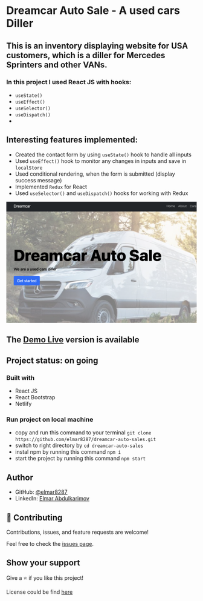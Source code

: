 # Dreamcar Auto Sale - A used cars Diller

## This is an inventory displaying website for USA customers, which is a diller for Mercedes Sprinters and other VANs.

### In this project I used React JS with hooks:
- `useState()`
- `useEffect()`
- `useSelector()`
- `useDispatch()`
- 

## Interesting features implemented:
- Created the contact form by using `useState()` hook to handle all inputs
- Used `useEffect()` hook to monitor any changes in inputs and save in `localStore`
- Used conditional rendering, when the form is submitted (display success message)
- Implemented `Redux` for React
- Used `useSelector()` and `useDispatch()` hooks for working with Redux

![screenshot](./public/assets/dreamcarsautosales.png)

## The [Demo Live](https://dreamcarsautosales.com/) version is available

## Project status: on going

### Built with

- React JS
- React Bootstrap
- Netlify

### Run project on local machine

- copy and run this command to your terminal `git clone https://github.com/elmar8287/dreamcar-auto-sales.git`
- switch to right directory by `cd dreamcar-auto-sales`
- instal npm by running this command `npm i`
- start the project by running this command `npm start`

## Author

- GitHub: [@elmar8287](https://github.com/elmar8287)
- LinkedIn: [Elmar Abdulkarimov](https://www.linkedin.com/in/elmar.abdulkarimov/)

## 🤝 Contributing

Contributions, issues, and feature requests are welcome!

Feel free to check the [issues page](https://github.com/elmar8287/dreamcar-auto-sales/issues).

## Show your support

Give a ⭐️ if you like this project!

License could be find [here](https://github.com/elmar8287/dreamcar-auto-sales/blob/dev/LICENSE)
